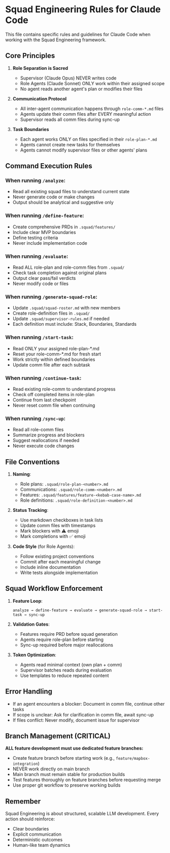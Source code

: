 # Squad Engineering Rules for Claude Code

This file contains specific rules and guidelines for Claude Code when working with the Squad Engineering framework.

## Core Principles

1. **Role Separation is Sacred**
   - Supervisor (Claude Opus) NEVER writes code
   - Role Agents (Claude Sonnet) ONLY work within their assigned scope
   - No agent reads another agent's plan or modifies their files

2. **Communication Protocol**
   - All inter-agent communication happens through `role-comm-*.md` files
   - Agents update their comm files after EVERY meaningful action
   - Supervisor reads all comm files during sync-up

3. **Task Boundaries**
   - Each agent works ONLY on files specified in their `role-plan-*.md`
   - Agents cannot create new tasks for themselves
   - Agents cannot modify supervisor files or other agents' plans

## Command Execution Rules

### When running `/analyze`:
- Read all existing squad files to understand current state
- Never generate code or make changes
- Output should be analytical and suggestive only

### When running `/define-feature`:
- Create comprehensive PRDs in `.squad/features/`
- Include clear MVP boundaries
- Define testing criteria
- Never include implementation code

### When running `/evaluate`:
- Read ALL role-plan and role-comm files from `.squad/`
- Check task completion against original plans
- Output clear pass/fail verdicts
- Never modify code or files

### When running `/generate-squad-role`:
- Update `.squad/squad-roster.md` with new members
- Create role-definition files in `.squad/`
- Update `.squad/supervisor-rules.md` if needed
- Each definition must include: Stack, Boundaries, Standards

### When running `/start-task`:
- Read ONLY your assigned role-plan-*.md
- Reset your role-comm-*.md for fresh start
- Work strictly within defined boundaries
- Update comm file after each subtask

### When running `/continue-task`:
- Read existing role-comm to understand progress
- Check off completed items in role-plan
- Continue from last checkpoint
- Never reset comm file when continuing

### When running `/sync-up`:
- Read all role-comm files
- Summarize progress and blockers
- Suggest reallocations if needed
- Never execute code changes

## File Conventions

1. **Naming**:
   - Role plans: `.squad/role-plan-<number>.md`
   - Communications: `.squad/role-comm-<number>.md`
   - Features: `.squad/features/feature-<kebab-case-name>.md`
   - Role definitions: `.squad/role-definition-<number>.md`

2. **Status Tracking**:
   - Use markdown checkboxes in task lists
   - Update comm files with timestamps
   - Mark blockers with ⚠️ emoji
   - Mark completions with ✅ emoji

3. **Code Style** (for Role Agents):
   - Follow existing project conventions
   - Commit after each meaningful change
   - Include inline documentation
   - Write tests alongside implementation

## Squad Workflow Enforcement

1. **Feature Loop**:
   ```
   analyze → define-feature → evaluate → generate-squad-role → start-task → sync-up
   ```

2. **Validation Gates**:
   - Features require PRD before squad generation
   - Agents require role-plan before starting
   - Sync-up required before major reallocations

3. **Token Optimization**:
   - Agents read minimal context (own plan + comm)
   - Supervisor batches reads during evaluation
   - Use templates to reduce repeated content

## Error Handling

- If an agent encounters a blocker: Document in comm file, continue other tasks
- If scope is unclear: Ask for clarification in comm file, await sync-up
- If files conflict: Never modify, document issue for supervisor

## Branch Management (CRITICAL)

**ALL feature development must use dedicated feature branches:**
- Create feature branch before starting work (e.g., `feature/mapbox-integration`)
- NEVER work directly on main branch
- Main branch must remain stable for production builds
- Test features thoroughly on feature branches before requesting merge
- Use proper git workflow to preserve working builds

## Remember

Squad Engineering is about structured, scalable LLM development. Every action should reinforce:
- Clear boundaries
- Explicit communication
- Deterministic outcomes
- Human-like team dynamics